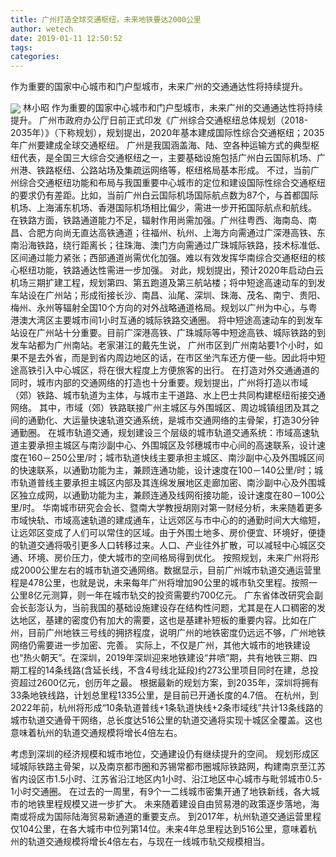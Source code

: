 ```yaml
---
title: 广州打造全球交通枢纽，未来地铁要达2000公里
author: wetech
date: 2019-01-11 12:50:52
tags: 
categories: 
---
```

作为重要的国家中心城市和门户型城市，未来广州的交通通达性将持续提升。
<!-- more -->
<img align="center" border="0" src="https://imgcdn.yicai.com/uppics/images/2019/01/4a672e6af43543ce5ffb06015b86c105.jpg" />
林小昭
作为重要的国家中心城市和门户型城市，未来广州的交通通达性将持续提升。
广州市政府办公厅日前正式印发《广州综合交通枢纽总体规划（2018-2035年）》（下称规划），规划提出，2020年基本建成国际性综合交通枢纽；2035年广州要建成全球交通枢纽。
广州是我国涵盖海、陆、空各种运输方式的典型枢纽代表，是全国三大综合交通枢纽之一，主要基础设施包括广州白云国际机场、广州港、铁路枢纽、公路站场及集疏运网络等，枢纽格局基本形成。
不过，当前广州综合交通枢纽功能和布局与我国重要中心城市的定位和建设国际性综合交通枢纽的要求仍有差距。比如，当前广州白云国际机场国际航点数为87个，与首都国际机场、上海浦东机场、香港国际机场相比偏少，需进一步开拓国际航点和航线。
在铁路方面，铁路通道能力不足，辐射作用尚需加强。广州往粤西、海南岛、南昌、合肥方向尚无直达高铁通道；往福州、杭州、上海方向需通过广深港高铁、东南沿海铁路，绕行距离长；往珠海、澳门方向需通过广珠城际铁路，技术标准低、区间通过能力紧张；西部通道尚需优化加强。难以有效发挥华南综合交通枢纽的核心枢纽功能，铁路通达性需进一步加强。
对此，规划提出，预计2020年启动白云机场三期扩建工程，规划第四、第五跑道及第三航站楼；将中短途高速动车的到发车站设在广州站；形成衔接长沙、南昌、汕尾、深圳、珠海、茂名、南宁、贵阳、梅州、永州等辐射全国10个方向的对外战略通道格局。规划以广州为中心，与粤港澳大湾区主要城市间1小时互通的城际铁路交通圈。
将中短途高速动车的到发车站设在广州站十分重要。目前广深港高铁、广珠城际等中短途高铁、城际铁路的到发车站都为广州南站。老家湛江的戴先生说， 广州市区到广州南站要1个小时，如果不是去外省，而是到省内周边地区的话，在市区坐汽车还方便一些。因此将中短途高铁引入中心城区，将在很大程度上方便旅客的出行。
在打造对外交通通道的同时，城市内部的交通网络的打造也十分重要。规划提出，广州将打造以市域（郊）铁路、城市轨道为主体，与城市主干道路、水上巴士共同构建枢纽衔接交通网络。
其中，市域（郊）铁路联接广州主城区与外围城区、周边城镇组团及其之间的通勤化、大运量快速轨道交通系统，是城市交通网络的主骨架，打造30分钟通勤圈。
在城市轨道交通，规划建设三个层级的城市轨道交通系统：市域高速轨道主要承担主城区与南沙副中心、外围城区及邻穗城市中心间的高速联系，设计速度在160－250公里/时；城市轨道快线主要承担主城区、南沙副中心及外围城区间的快速联系，以通勤功能为主，兼顾连通功能，设计速度在100－140公里/时；城市轨道普线主要承担主城区内部及其连绵发展地区走廊加密、南沙副中心及外围城区独立成网，以通勤功能为主，兼顾连通及线网衔接功能，设计速度在80－100公里/时。
华南城市研究会会长、暨南大学教授胡刚对第一财经分析，未来随着更多市域快轨、市域高速轨道的建成通车，让远郊区与市中心的的通勤时间大大缩短，让远郊区变成了人们可以常住的区域。由于外围土地多、房价便宜、环境好，便捷的轨道交通将吸引更多人口转移过来。人口、产业往外扩散，可以减轻中心城区交通、环境、房价压力，使大城市的空间格局得到优化。
按照规划，未来广州将形成2000公里左右的城市轨道交通网络。数据显示，目前广州城市轨道交通运营里程是478公里，也就是说，未来每年广州将增加90公里的城市轨交里程。按照一公里8亿元测算，则一年在城市轨交的投资需要约700亿元。
广东省体改研究会副会长彭澎认为，当前我国的基础设施建设存在结构性问题，尤其是在人口稠密的发达地区，基建的密度仍有加大的需要，这也是基建补短板的重要内容。比如在广州，目前广州地铁三号线的拥挤程度，说明广州的地铁密度仍远远不够，广州地铁网络仍需要进一步加密、完善。
实际上，不仅是广州，其他大城市的地铁建设也“热火朝天”。在深圳，2019年深圳迎来地铁建设“井喷”期，共有地铁三期、四期工程的14条线路(含延长线，不含4号线北延段)约273公里项目同时在建，总投资超过2600亿元，创历年之最。
根据最新的规划方案，到2035年，深圳将拥有33条地铁线路，计划总里程1335公里，是目前已开通长度的4.7倍。
在杭州，到2022年前，杭州将形成“10条轨道普线+1条轨道快线+2条市域线”共计13条线路的城市轨道交通骨干网络，总长度达516公里的轨道交通将实现十城区全覆盖。这也意味着杭州的轨道交通规模将增长4倍左右。
 
 
 
考虑到深圳的经济规模和城市地位，交通建设仍有继续提升的空间。
规划形成区域城际铁路主骨架，以及南京都市圈和苏锡常都市圈城际铁路网，构建南京至江苏省内设区市1.5小时、江苏省沿江地区内1小时、沿江地区中心城市与毗邻城市0.5-1小时交通圈。
在过去的一周里，有9个一二线城市密集开通了地铁新线，各大城市的地铁里程规模又进一步扩大。
未来随着建设自由贸易港的政策逐步落地，海南或将成为国际陆海贸易新通道的重要支点。
到2017年，杭州轨道交通运营里程仅104公里，在各大城市中位列第14位。未来4年总里程达到516公里，意味着杭州的轨道交通规模将增长4倍左右，与现在一线城市轨交规模相当。
